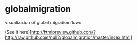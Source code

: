 globalmigration
===============

visualization of global migration flows

(See it here)[http://htmlpreview.github.com/?http://raw.github.com/null2/globalmigration/master/index.html]